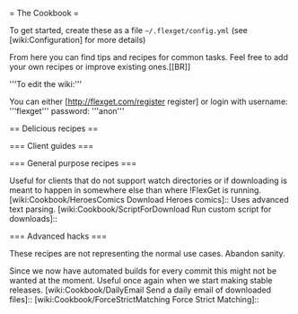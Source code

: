 = The Cookbook =

To get started, create these as a file `~/.flexget/config.yml` (see [wiki:Configuration] for more details)

From here you can find tips and recipes for common tasks.
Feel free to add your own recipes or improve existing ones.[[BR]]

'''To edit the wiki:'''

You can either [http://flexget.com/register register] or login with username: '''flexget''' password: '''anon'''

== Delicious recipes ==

 [wiki:Cookbook/Series Recipes for series]::
 [wiki:Cookbook/Movies Recipes for movies]::
 [wiki:Cookbook/Urlrewrite Recipes for URL rewriting]::
 [wiki:Cookbook/Ebooks Recipes for Ebooks]::

=== Client guides ===

 [wiki:Cookbook/rTorrent Complete working example for rTorrent]::

=== General purpose recipes ===

 [wiki:Cookbook/MakeRssForDownload Generate download RSS for other clients]::
 Useful for clients that do not support watch directories or if downloading is meant to happen in somewhere else than where !FlexGet is running.
 [wiki:Cookbook/HeroesComics Download Heroes comics]::
 Uses advanced text parsing.
 [wiki:Cookbook/ScriptForDownload Run custom script for downloads]::

=== Advanced hacks ===

These recipes are not representing the normal use cases. Abandon sanity.

 [wiki:Cookbook/QueueSubtitles Queue Subtitle Downloads]::
 [wiki:Cookbook/FlexGetUpdater Download FlexGet Releases]::
 Since we now have automated builds for every commit this might not be wanted at the moment. Useful once again when we start making stable releases.
 [wiki:Cookbook/DailyEmail Send a daily email of downloaded files]::
 [wiki:Cookbook/ForceStrictMatching Force Strict Matching]::
